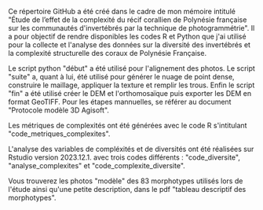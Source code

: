 Ce répertoire GitHub a été créé dans le cadre de mon mémoire intitulé "Étude de l’effet de la complexité du récif corallien de Polynésie française sur les communautés d'invertébrés par la technique de photogrammétrie". 
Il a pour objectif de rendre disponibles les codes R et Python que j'ai utilisé pour la collecte et l'analyse des données sur la diversité des invertébrés et la complexité structurelle des coraux de Polynésie Française.

Le script python "début" a été utilisé pour l'alignement des photos. Le script "suite" a, quant à lui, été utilisé pour générer le nuage de point dense, construire le maillage, appliquer la texture et remplir les trous. Enfin le script "fin" a été utilisé créer le DEM et l'orthomosaïque puis exporter les DEM en format GeoTIFF. Pour les étapes mannuelles, se référer au document "Protocole modèle 3D Agisoft". 

Les métriques de complexités ont été générées avec le code R s'intitulant "code_metriques_complexites". 

L'analyse des variables de compléxités et de diversités ont été réalisées sur Rstudio version 2023.12.1. avec trois codes différents : "code_diversite", "analyse_complexites" et "code_complexite_diversite". 

Vous trouverez les photos "modèle" des 83 morphotypes utilisés lors de l'étude ainsi qu'une petite description, dans le pdf "tableau descriptif des morphotypes". 
